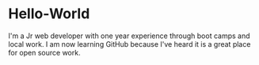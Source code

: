 # Hello-World
I'm a Jr web developer with one year experience through boot camps and local work. I am now learning GitHub because I've heard it is a great place for open source work. 
